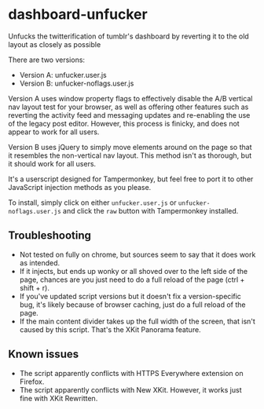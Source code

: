 # dashboard-unfucker
Unfucks the twitterification of tumblr's dashboard by reverting it to the old layout as closely as possible

There are two versions:
- Version A: unfucker.user.js
- Version B: unfucker-noflags.user.js

Version A uses window property flags to effectively disable the A/B vertical nav layout test for your browser, as well as offering other features such as 
reverting the activity feed and messaging updates and re-enabling the use of the legacy post editor. However, this process is finicky, and does not appear to work for all users.

Version B uses jQuery to simply move elements around on the page so that it resembles the non-vertical nav layout. This method isn't as thorough, but it should work for all users.

It's a userscript designed for Tampermonkey, but feel free to port it to other JavaScript injection methods as you please.

To install, simply click on either `unfucker.user.js` or `unfucker-noflags.user.js` and click the `raw` button with Tampermonkey installed.

## Troubleshooting
- Not tested on fully on chrome, but sources seem to say that it does work as intended.
- If it injects, but ends up wonky or all shoved over to the left side of the page, chances are you just need to do a full reload of the page (ctrl + shift + r).
- If you've updated script versions but it doesn't fix a version-specific bug, it's likely because of browser caching, just do a full reload of the page.
- If the main content divider takes up the full width of the screen, that isn't caused by this script. That's the XKit Panorama feature.

## Known issues
- The script apparently conflicts with HTTPS Everywhere extension on Firefox.
- The script apparently conflicts with New XKit. However, it works just fine with XKit Rewritten.
